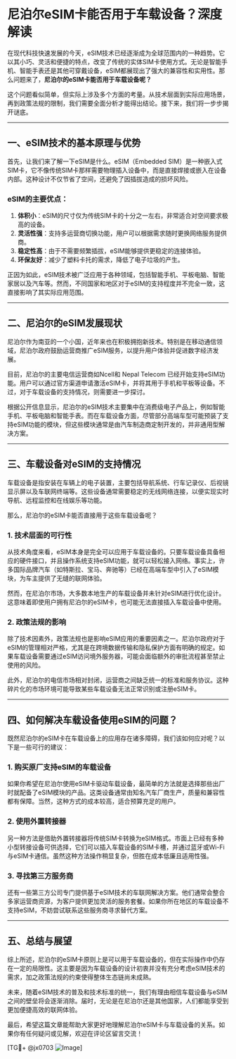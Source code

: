 # 尼泊尔eSIM卡能否用于车载设备？深度解读

在现代科技快速发展的今天，eSIM技术已经逐渐成为全球范围内的一种趋势。它以其小巧、灵活和便捷的特点，改变了传统的实体SIM卡使用方式。无论是智能手机、智能手表还是其他可穿戴设备，eSIM都展现出了强大的兼容性和实用性。那么问题来了，**尼泊尔的eSIM卡能否用于车载设备呢？**

这个问题看似简单，但实际上涉及多个方面的考量。从技术层面到实际应用场景，再到政策法规的限制，我们需要全面分析才能得出结论。接下来，我们将一步步揭开谜底。

---

## 一、eSIM技术的基本原理与优势

首先，让我们来了解一下eSIM是什么。eSIM（Embedded SIM）是一种嵌入式SIM卡，它不像传统SIM卡那样需要物理插入设备中，而是直接焊接或嵌入在设备内部。这种设计不仅节省了空间，还避免了因插拔造成的损坏风险。

### eSIM的主要优点：
1. **体积小**：eSIM的尺寸仅为传统SIM卡的十分之一左右，非常适合对空间要求极高的设备。
2. **灵活性强**：支持多运营商切换功能，用户可以根据需求随时更换网络服务提供商。
3. **稳定性高**：由于不需要频繁插拔，eSIM能够提供更稳定的连接体验。
4. **环保友好**：减少了塑料卡托的需求，降低了电子垃圾的产生。

正因为如此，eSIM技术被广泛应用于各种领域，包括智能手机、平板电脑、智能家居以及汽车等。然而，不同国家和地区对于eSIM的支持程度并不完全一致，这直接影响了其实际应用范围。

---

## 二、尼泊尔的eSIM发展现状

尼泊尔作为南亚的一个小国，近年来也在积极拥抱新技术。特别是在移动通信领域，尼泊尔政府鼓励运营商推广eSIM服务，以提升用户体验并促进数字经济发展。

目前，尼泊尔的主要电信运营商如Ncell和 Nepal Telecom 已经开始支持eSIM功能。用户可以通过官方渠道申请激活eSIM卡，并将其用于手机和平板等设备。不过，对于车载设备的支持情况，则需要进一步探讨。

根据公开信息显示，尼泊尔的eSIM技术主要集中在消费级电子产品上，例如智能手机、平板电脑和智能手表。而在车载设备方面，尽管部分高端车型可能预装了支持eSIM功能的模块，但这些模块通常是由汽车制造商定制开发的，并非通用型解决方案。

---

## 三、车载设备对eSIM的支持情况

车载设备是指安装在车辆上的电子装置，主要包括导航系统、行车记录仪、后视镜显示屏以及车联网终端等。这些设备通常需要稳定的无线网络连接，以便实现实时导航、远程监控和在线娱乐等功能。

那么，尼泊尔的eSIM卡能否直接用于这些车载设备呢？

### 1. 技术层面的可行性
从技术角度来看，eSIM本身是完全可以应用于车载设备的。只要车载设备具备相应的硬件接口，并且操作系统支持eSIM功能，就可以轻松接入网络。事实上，许多国际品牌汽车（如特斯拉、宝马、奔驰等）已经在高端车型中引入了eSIM模块，为车主提供了无缝的联网体验。

然而，在尼泊尔市场，大多数本地生产的车载设备并未针对eSIM进行优化设计。这意味着即使用户拥有尼泊尔的eSIM卡，也可能无法直接插入车载设备中使用。

### 2. 政策法规的影响
除了技术因素外，政策法规也是影响eSIM应用的重要因素之一。尼泊尔政府对于eSIM的管理相对严格，尤其是在跨境数据传输和隐私保护方面有明确的规定。如果车载设备需要通过eSIM访问境外服务器，可能会面临额外的审批流程甚至禁止使用的风险。

此外，尼泊尔的电信市场相对封闭，运营商之间缺乏统一的标准和服务协议。这种碎片化的市场环境可能导致某些车载设备无法正常识别或注册eSIM卡。

---

## 四、如何解决车载设备使用eSIM的问题？

既然尼泊尔的eSIM卡在车载设备上的应用存在诸多障碍，我们该如何应对呢？以下是一些可行的建议：

### 1. 购买原厂支持eSIM的车载设备
如果你希望在尼泊尔使用eSIM卡驱动车载设备，最简单的方法就是选择那些出厂时就配备了eSIM模块的产品。这类设备通常由知名汽车厂商生产，质量和兼容性都有保障。当然，这种方式的成本较高，适合预算充足的用户。

### 2. 使用外置转接器
另一种方法是借助外置转接器将传统SIM卡转换为eSIM格式。市面上已经有多种小型转接设备可供选择，它们可以插入车载设备的SIM卡槽，并通过蓝牙或Wi-Fi与eSIM卡通信。虽然这种方法操作稍显复杂，但胜在成本低廉且适用性强。

### 3. 寻找第三方服务商
还有一些第三方公司专门提供基于eSIM技术的车联网解决方案。他们通常会整合多家运营商资源，为客户提供更加灵活的服务套餐。如果你所在地区的车载设备不支持eSIM，不妨尝试联系这些服务商寻求替代方案。

---

## 五、总结与展望

综上所述，尼泊尔的eSIM卡原则上是可以用于车载设备的，但在实际操作中仍存在一定的局限性。这主要是因为车载设备的设计初衷并没有充分考虑eSIM技术的需求，加之政策法规的约束使得整体生态链尚未成熟。

未来，随着eSIM技术的普及和技术标准的统一，我们有理由相信车载设备与eSIM之间的壁垒将会逐渐消除。届时，无论是在尼泊尔还是其他国家，人们都能享受到更加便捷高效的联网体验。

最后，希望这篇文章能帮助大家更好地理解尼泊尔eSIM卡与车载设备的关系。如果你有任何疑问或见解，欢迎在评论区留言交流！

[TG💪+ @jx0703 ![Image](https://github.com/user-attachments/assets/dbca1d08-cadb-493c-b0ec-ad6f7a83f270)]